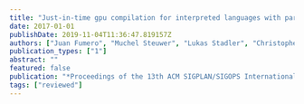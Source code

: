 ```yaml
---
title: "Just-in-time gpu compilation for interpreted languages with partial evaluation"
date: 2017-01-01
publishDate: 2019-11-04T11:36:47.819157Z
authors: ["Juan Fumero", "Muchel Steuwer", "Lukas Stadler", "Christophe Dubach"]
publication_types: ["1"]
abstract: ""
featured: false
publication: "*Proceedings of the 13th ACM SIGPLAN/SIGOPS International Conference on Virtual Execution Environments*"
tags: ["reviewed"]
---
```


